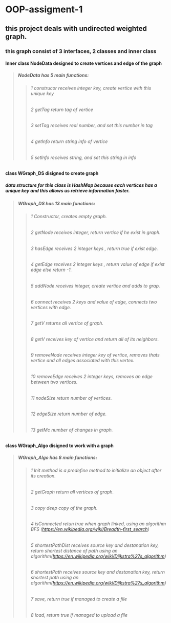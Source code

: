 # OOP-assigment-1
## this project deals with undirected weighted graph.
### this graph consist of 3 interfaces, 2 classes and inner class

#### Inner class NodeData designed to create vertices and edge  of the graph
>##### NodeData has 5 main functions:
>>###### 1 *construcor* receives integer key, create vertice with this unique key
>>###### 2 *getTag* return tag of vertice
>>###### 3 *setTag* receives real number, and set this number in tag
>>###### 4 *getInfo* return string info of vertice
>>###### 5 *setInfo* receives string, and set this string in info

#### class WGraph_DS disigned to create graph
##### data structure for this class is HashMap because each vertices has a unique key and this allows us retrieve information faster.
>##### WGraph_DS has 13 main functions:
>>###### 1 *Constructor*, creates empty graph.
>>###### 2 *getNode* receives integer, return vertice if he exist in graph.
>>###### 3 *hasEdge* receives 2 integer keys , return true if exist edge.
>>###### 4 *getEdge* receives 2 integer keys , return value of edge if exist edge else return -1.
>>###### 5 *addNode* receives integer, create vertice and adds to grap.
>>###### 6 *connect* receives 2 keys  and value of edge, connects two vertices with edge. 
>>###### 7 *getV* returns all vertice of graph.
>>###### 8 *getV* receives key of vertice and return all of its neighbors. 
>>###### 9 *removeNode* receives integer key of vertice, removes thats vertice and all edges associated with this vertex.
>>###### 10 *removeEdge* receives 2 integer keys, removes an edge between two vertices.
>>###### 11 *nodeSize* return number of vertices.
>>###### 12 *edgeSize* return number of edge. 
>>###### 13 *getMc* number of changes in graph.

#### class WGraph_Algo disigned to work with a graph
>##### WGraph_Algo has 8 main functions:
>>###### 1 *Init* method is a predefine method to initialize an object after its creation.
>>###### 2 *getGraph* return all vertices of graph.
>>###### 3 *copy* deep copy of the graph.
>>###### 4 *isConnected* retun true when graph linked, using an algorithm BFS (https://en.wikipedia.org/wiki/Breadth-first_search)
>>###### 5 *shortestPathDist* receives source key and destanation key, return shortest distance of path using an algorithm(https://en.wikipedia.org/wiki/Dijkstra%27s_algorithm)
>>###### 6 *shortestPath* receives source key and destanation key, return shortest path using an algorithm(https://en.wikipedia.org/wiki/Dijkstra%27s_algorithm)
>>###### 7 *save*, return true if managed to create a file
>>###### 8 *load*, return true if managed to upload a file


